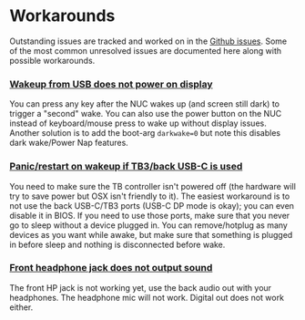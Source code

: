 # Workarounds

Outstanding issues are tracked and worked on in the [Github issues](https://github.com/osy86/HaC-Mini/issues). Some of the most common unresolved issues are documented here along with possible workarounds.

### [Wakeup from USB does not power on display](https://github.com/osy86/HaC-Mini/issues/9)

You can press any key after the NUC wakes up \(and screen still dark\) to trigger a "second" wake. You can also use the power button on the NUC instead of keyboard/mouse press to wake up without display issues. Another solution is to add the boot-arg `darkwake=0` but note this disables dark wake/Power Nap features.

### [Panic/restart on wakeup if TB3/back USB-C is used](https://github.com/osy86/HaC-Mini/issues/3)

You need to make sure the TB controller isn't powered off \(the hardware will try to save power but OSX isn't friendly to it\). The easiest workaround is to not use the back USB-C/TB3 ports \(USB-C DP mode is okay\); you can even disable it in BIOS. If you need to use those ports, make sure that you never go to sleep without a device plugged in. You can remove/hotplug as many devices as you want while awake, but make sure that something is plugged in before sleep and nothing is disconnected before wake.

### [Front headphone jack does not output sound](https://github.com/osy86/HaC-Mini/issues/4)

The front HP jack is not working yet, use the back audio out with your headphones. The headphone mic will not work. Digital out does not work either.

